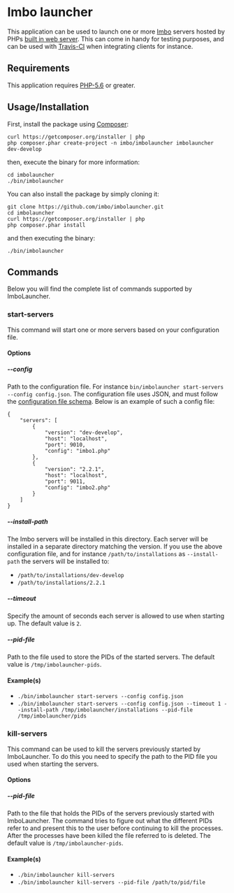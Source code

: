 # Imbo launcher
This application can be used to launch one or more [Imbo](https://github.com/imbo/imbo) servers hosted by PHPs [built in web server](http://php.net/manual/en/features.commandline.webserver.php). This can come in handy for testing purposes, and can be used with [Travis-CI](https://travis-ci.org) when integrating clients for instance.

## Requirements
This application requires [PHP-5.6](http://php.net) or greater.

## Usage/Installation
First, install the package using [Composer](https://getcomposer.org):

    curl https://getcomposer.org/installer | php
    php composer.phar create-project -n imbo/imbolauncher imbolauncher dev-develop

then, execute the binary for more information:

    cd imbolauncher
    ./bin/imbolauncher

You can also install the package by simply cloning it:

    git clone https://github.com/imbo/imbolauncher.git
    cd imbolauncher
    curl https://getcomposer.org/installer | php
    php composer.phar install

and then executing the binary:

    ./bin/imbolauncher

## Commands
Below you will find the complete list of commands supported by ImboLauncher.

### start-servers
This command will start one or more servers based on your configuration file.

#### Options
##### --config
Path to the configuration file. For instance `bin/imbolauncher start-servers --config config.json`. The configuration file uses JSON, and must follow the [configuration file schema](config-schema.json). Below is an example of such a config file:

    {
        "servers": [
            {
                "version": "dev-develop",
                "host": "localhost",
                "port": 9010,
                "config": "imbo1.php"
            },
            {
                "version": "2.2.1",
                "host": "localhost",
                "port": 9011,
                "config": "imbo2.php"
            }
        ]
    }

##### --install-path
The Imbo servers will be installed in this directory. Each server will be installed in a separate directory matching the version. If you use the above configuration file, and for instance `/path/to/installations` as `--install-path` the servers will be installed to:

* `/path/to/installations/dev-develop`
* `/path/to/installations/2.2.1`

##### --timeout
Specify the amount of seconds each server is allowed to use when starting up. The default value is `2`.

##### --pid-file
Path to the file used to store the PIDs of the started servers. The default value is `/tmp/imbolauncher-pids`.

#### Example(s)
* `./bin/imbolauncher start-servers --config config.json`
* `./bin/imbolauncher start-servers --config config.json --timeout 1 --install-path /tmp/imbolauncher/installations --pid-file /tmp/imbolauncher/pids`

### kill-servers
This command can be used to kill the servers previously started by ImboLauncher. To do this you need to specify the path to the PID file you used when starting the servers.

#### Options
##### --pid-file
Path to the file that holds the PIDs of the servers previously started with ImboLauncher. The command tries to figure out what the different PIDs refer to and present this to the user before continuing to kill the processes. After the processes have been killed the file referred to is deleted. The default value is `/tmp/imbolauncher-pids`.

#### Example(s)
* `./bin/imbolauncher kill-servers`
* `./bin/imbolauncher kill-servers --pid-file /path/to/pid/file`

